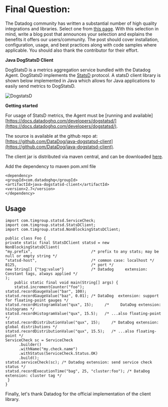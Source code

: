 ﻿
# Final Question:
The Datadog community has written a substantial number of high quality integrations and libraries. Select one from [this page](https://docs.datadoghq.com/developers/libraries/). With this selection in mind, write a blog post that announces your selection and explains the benefits it offers our users/community. The post should cover installation, configuration, usage, and best practices along with code samples where applicable. You should also thank the contributor for their effort.

**Java DogStatsD Client**

DogStatsD is a metrics aggregation service bundled with the Datadog Agent. DogStatsD implements the [StatsD](https://github.com/etsy/statsd) protocol. 
A statsD client library is shown below implemented in Java which allows for Java applications to easily send metrics to DogStatsD.

![DogstatsD](images/dogstatsD.png)


**Getting started**

For usage of StatsD metrics, the Agent must be [running and available]
[https://docs.datadoghq.com/developers/dogstatsd/](https://docs.datadoghq.com/developers/dogstatsd/).

The source is available at the github repo at:
[https://github.com/DataDog/java-dogstatsd-client](https://github.com/DataDog/java-dogstatsd-client).

The client jar is distributed via maven central, and can be downloaded [here](http://search.maven.org/#search%7Cga%7C1%7Cg%3Acom.datadoghq%20a%3Ajava-dogstatsd-client).

Add the dependency to maven pom.xml file

    <dependency>
    <groupId>com.datadoghq</groupId>
    <artifactId>java-dogstatsd-client</artifactId>
    <version>2.7</version>
    </dependency>

## Usage

    
    import com.timgroup.statsd.ServiceCheck;
    import com.timgroup.statsd.StatsDClient;
    import com.timgroup.statsd.NonBlockingStatsDClient;

    public class Foo {
    private static final StatsDClient statsd = new NonBlockingStatsDClient(
    "my.prefix",                          /* prefix to any stats; may be null or empty string */
    "statsd-host",                        /* common case: localhost */
    8125,                                 /* port */
    new String[] {"tag:value"}            /* Datadog     extension: Constant tags, always applied */
    );
        public static final void main(String[] args) {
        statsd.incrementCounter("foo");
    statsd.recordGaugeValue("bar", 100);
    statsd.recordGaugeValue("baz", 0.01); /* DataDog  extension: support for floating-point gauges */
    statsd.recordHistogramValue("qux", 15);     /*     DataDog extension: histograms */
    statsd.recordHistogramValue("qux", 15.5);   /* ...also floating-point */
    statsd.recordDistributionValue("qux", 15);     /* DataDog extension: global distributions */
    statsd.recordDistributionValue("qux", 15.5);   /* ...also floating-point */
    ServiceCheck sc = ServiceCheck
          .builder()
          .withName("my.check.name")
          .withStatus(ServiceCheck.Status.OK)
          .build();
    statsd.serviceCheck(sc); /* Datadog extension: send service check status */
    statsd.recordExecutionTime("bag", 25, "cluster:foo"); /* DataDog extension: cluster tag */
     }
    }


Finally, let's thank Datadog for the official implementation of the client library. 



